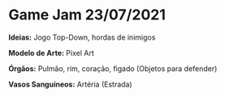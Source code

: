 # **Game Jam 23/07/2021**

**Ideias:** Jogo Top-Down, hordas de inimigos

**Modelo de Arte:** Pixel Art

**Órgãos:** Pulmão, rim, coração, figado (Objetos para defender)

**Vasos Sanguíneos:** Artéria (Estrada)